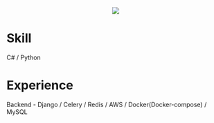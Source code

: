   <div align=center>
	<a href="https://hits.seeyoufarm.com"><img src="https://hits.seeyoufarm.com/api/count/incr/badge.svg?url=https%3A%2F%2Fgithub.com%2Fbong7233&count_bg=%2311C8C1&title_bg=%231D1A1A&icon=tapas.svg&icon_color=%2342C0A9&title=hits&edge_flat=false"/></a>	
  </div>

# Skill 
C# / Python

# Experience
Backend - Django / Celery / Redis / AWS / Docker(Docker-compose) / MySQL   
